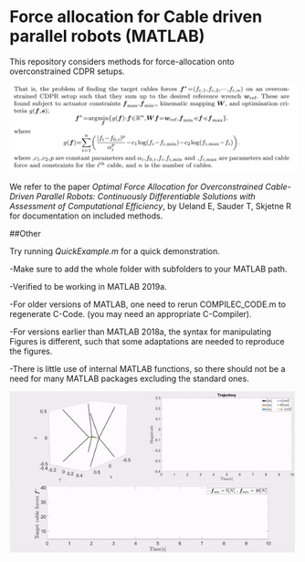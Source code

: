 # Force allocation for Cable driven parallel robots (MATLAB)

This repository considers methods for force-allocation onto overconstrained CDPR setups.

  <img src="Gif/LATEXFORMULATION.PNG" width="750" title="hover text">

We refer to the paper *Optimal Force Allocation for Overconstrained Cable-Driven Parallel Robots: Continuously
Differentiable Solutions with Assessment of Computational Efficiency*, by Ueland E, Sauder T, Skjetne R for documentation on included methods. 

##Other

Try running *QuickExample.m* for a quick demonstration. 

-Make sure to add the whole folder with subfolders to your MATLAB path.

-Verified to be working in MATLAB 2019a.

-For older versions of MATLAB, one need to rerun COMPILEC_CODE.m to regenerate C-Code. (you may need an appropriate C-Compiler).

-For versions earlier than MATLAB 2018a, the syntax for manipulating Figures is different, such that some adaptations are needed to reproduce the figures.

-There is little use of internal MATLAB functions, so there should not be a need for many MATLAB packages excluding the standard ones.

<img src="Gif/CDPR_TEST.gif" width="500">


 
